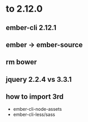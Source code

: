 # to 2.12.0 

## ember-cli 2.12.1 


## ember -> ember-source 

## rm bower 

## jquery 2.2.4  vs  3.3.1 


## how to import  3rd 

- ember-cli-node-assets 
- ember-cli-less/sass


